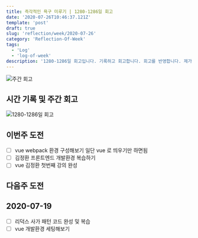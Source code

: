 ```yaml
---
title: 즉각적인 욕구 미루기 | 1280-1286일 회고
date: '2020-07-26T10:46:37.121Z'
template: 'post'
draft: true
slug: 'reflection/week/2020-07-26'
category: 'Reflection-Of-Week'
tags:
  - 'Log'
  - 'log-of-week'
description: '1280-1286일 회고입니다. 기록하고 회고합니다. 회고를 반영합니다. 제가 자라는 방식입니다.'
---
```

![주간 회고](https://imgur.com/PwMHNaY.png)



## 시간 기록 및 주간 회고 

![1280-1286일 회고](.png)

## 이번주 도전
- [ ] vue webpack 환경 구성해보기 일단 vue 로 띄우기만 하면됨
- [ ] 김정환 프론트엔드 개발환경 복습하기 
- [ ] vue 김정환 첫번째 강의 완성

## 다음주 도전


## 2020-07-19
- [ ] 리덕스 사가 패턴 코드 완성 및 복습  
- [ ] vue 개발환경 세팅해보기
